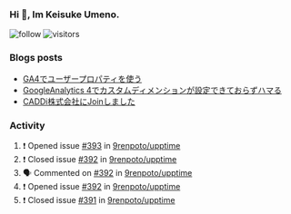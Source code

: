 ### Hi 👋, Im Keisuke Umeno.

<!--
**9renpoto/9renpoto** is a ✨ _special_ ✨ repository because its `README.md` (this file) appears on your GitHub profile.

Here are some ideas to get you started:

- 🔭 I’m currently working on ...
- 🌱 I’m currently learning ...
- 👯 I’m looking to collaborate on ...
- 🤔 I’m looking for help with ...
- 💬 Ask me about ...
- 📫 How to reach me: ...
- 😄 Pronouns: ...
- ⚡ Fun fact: ...
-->

![follow](https://img.shields.io/github/followers/9renpoto?label=Follow&style=social)
![visitors](https://komarev.com/ghpvc/?username=9renpoto&label=Profile%20views&color=0e75b6&style=flat)

### Blogs posts

<!-- BLOG-POST-LIST:START -->
- [GA4でユーザープロパティを使う](https://9renpoto.dev/2021/02/21/google-analytics-4-user-properties/)
- [GoogleAnalytics 4でカスタムディメンションが設定できておらずハマる](https://9renpoto.dev/2021/02/13/google-analytics-4/)
- [CADDi株式会社にJoinしました](https://9renpoto.dev/2020/12/05/join/)
<!-- BLOG-POST-LIST:END -->

### Activity

<!--START_SECTION:activity-->
1. ❗️ Opened issue [#393](https://github.com/9renpoto/upptime/issues/393) in [9renpoto/upptime](https://github.com/9renpoto/upptime)
2. ❗️ Closed issue [#392](https://github.com/9renpoto/upptime/issues/392) in [9renpoto/upptime](https://github.com/9renpoto/upptime)
3. 🗣 Commented on [#392](https://github.com/9renpoto/upptime/issues/392) in [9renpoto/upptime](https://github.com/9renpoto/upptime)
4. ❗️ Opened issue [#392](https://github.com/9renpoto/upptime/issues/392) in [9renpoto/upptime](https://github.com/9renpoto/upptime)
5. ❗️ Closed issue [#391](https://github.com/9renpoto/upptime/issues/391) in [9renpoto/upptime](https://github.com/9renpoto/upptime)
<!--END_SECTION:activity-->

<!--START_SECTION:waka-->
<!--END_SECTION:waka-->
